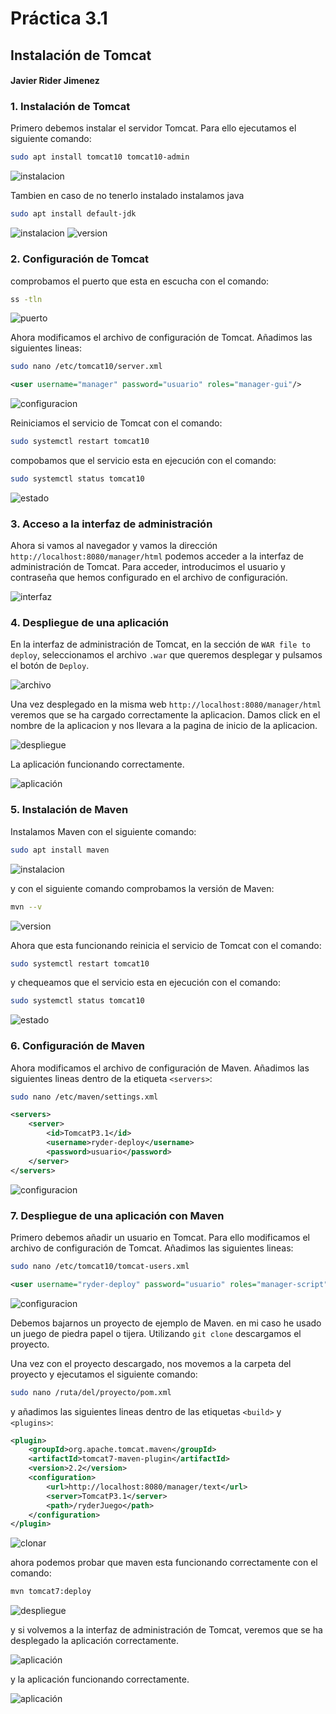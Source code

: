 # Práctica 3.1
## Instalación de Tomcat
#### Javier Rider Jimenez

### 1. Instalación de Tomcat
Primero debemos instalar el servidor Tomcat. Para ello ejecutamos el siguiente comando:
```bash
sudo apt install tomcat10 tomcat10-admin
```

![instalacion](imagenes/screenshot.8.jpg)

Tambien en caso de no tenerlo instalado instalamos java 
```bash
sudo apt install default-jdk
```
![instalacion](imagenes/screenshot.9.jpg)
![version](imagenes/screenshot.10.jpg)

### 2. Configuración de Tomcat

comprobamos el puerto que esta en escucha con el comando:
```bash
ss -tln
```
![puerto](imagenes/screenshot.11.jpg)


Ahora modificamos el archivo de configuración de Tomcat. Añadimos las siguientes lineas:
```bash
sudo nano /etc/tomcat10/server.xml
```

```xml
<user username="manager" password="usuario" roles="manager-gui"/>
```

![configuracion](imagenes/screenshot.12.jpg)

Reiniciamos el servicio de Tomcat con el comando:
```bash
sudo systemctl restart tomcat10
```

compobamos que el servicio esta en ejecución con el comando:
```bash
sudo systemctl status tomcat10
```
![estado](imagenes/screenshot.13.jpg)


### 3. Acceso a la interfaz de administración

Ahora si vamos al navegador y vamos la dirección `http://localhost:8080/manager/html` podemos acceder a la interfaz de administración de Tomcat. Para acceder, introducimos el usuario y contraseña que hemos configurado en el archivo de configuración.

![interfaz](imagenes/screenshot.14.jpg)

### 4. Despliegue de una aplicación

En la interfaz de administración de Tomcat, en la sección de `WAR file to deploy`, seleccionamos el archivo `.war` que queremos desplegar y pulsamos el botón de `Deploy`.

![archivo](imagenes/screenshot.15.jpg)

Una vez desplegado en la misma web `http://localhost:8080/manager/html` veremos que se ha cargado correctamente la aplicacion. Damos click en el nombre de la aplicacion y nos llevara a la pagina de inicio de la aplicacion.

![despliegue](imagenes/screenshot.16.jpg)

La aplicación funcionando correctamente.

![aplicación](imagenes/screenshot.17.jpg)


### 5. Instalación de Maven

Instalamos Maven con el siguiente comando:

```bash
sudo apt install maven
```

![instalacion](imagenes/screenshot.18.jpg)

y con el siguiente comando comprobamos la versión de Maven:
```bash
mvn --v
```

![version](imagenes/screenshot.19.jpg)

Ahora que esta funcionando reinicia el servicio de Tomcat con el comando:
```bash
sudo systemctl restart tomcat10
```

y chequeamos que el servicio esta en ejecución con el comando:
```bash
sudo systemctl status tomcat10
```
![estado](imagenes/screenshot.21.jpg)

### 6. Configuración de Maven

Ahora modificamos el archivo de configuración de Maven. Añadimos las siguientes lineas dentro de la etiqueta `<servers>`:
```bash
sudo nano /etc/maven/settings.xml
```

```xml
<servers>
    <server>
        <id>TomcatP3.1</id>
        <username>ryder-deploy</username>
        <password>usuario</password>
    </server>
</servers>
```

![configuracion](imagenes/screenshot.22.jpg)


### 7. Despliegue de una aplicación con Maven

Primero debemos añadir un usuario en Tomcat. Para ello modificamos el archivo de configuración de Tomcat. Añadimos las siguientes lineas:
```bash
sudo nano /etc/tomcat10/tomcat-users.xml
```

```xml
<user username="ryder-deploy" password="usuario" roles="manager-script"/>
```

![configuracion](imagenes/screenshot.24.jpg)

Debemos bajarnos un proyecto de ejemplo de Maven. en mi caso he usado un juego de piedra papel o tijera. Utilizando `git clone` descargamos el proyecto.

Una vez con el proyecto descargado, nos movemos a la carpeta del proyecto y ejecutamos el siguiente comando:
```bash
sudo nano /ruta/del/proyecto/pom.xml
```


y añadimos las siguientes lineas dentro de las etiquetas `<build>` y `<plugins>`:

```xml
<plugin>
    <groupId>org.apache.tomcat.maven</groupId>
    <artifactId>tomcat7-maven-plugin</artifactId>
    <version>2.2</version>
    <configuration>
        <url>http://localhost:8080/manager/text</url>
        <server>TomcatP3.1</server>
        <path>/ryderJuego</path>
    </configuration>
</plugin>
```

![clonar](imagenes/screenshot.23.jpg)


ahora podemos probar que maven esta funcionando correctamente con el comando:
```bash
mvn tomcat7:deploy
```
![despliegue](imagenes/screenshot.25.jpg)

y si volvemos a la interfaz de administración de Tomcat, veremos que se ha desplegado la aplicación correctamente.

![aplicación](imagenes/screenshot.26.jpg)

y la aplicación funcionando correctamente.

![aplicación](imagenes/screenshot.27.jpg)








